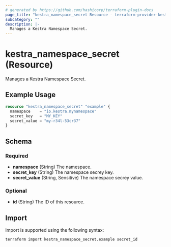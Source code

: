 ```yaml
---
# generated by https://github.com/hashicorp/terraform-plugin-docs
page_title: "kestra_namespace_secret Resource - terraform-provider-kestra"
subcategory: ""
description: |-
  Manages a Kestra Namespace Secret.
---
```


# kestra_namespace_secret (Resource)

Manages a Kestra Namespace Secret.

## Example Usage

```terraform
resource "kestra_namespace_secret" "example" {
  namespace    = "io.kestra.mynamespace"
  secret_key   = "MY_KEY"
  secret_value = "my-r34l-53cr37"
}
```

<!-- schema generated by tfplugindocs -->
## Schema

### Required

- **namespace** (String) The namespace.
- **secret_key** (String) The namespace secrey key.
- **secret_value** (String, Sensitive) The namespace secrey value.

### Optional

- **id** (String) The ID of this resource.

## Import

Import is supported using the following syntax:

```shell
terraform import kestra_namespace_secret.example secret_id
```

